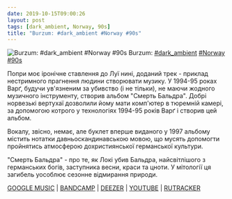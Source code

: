 ```yaml
---
date: 2019-10-15T09:00:26
layout: post
tags: [dark_ambient, Norway, 90s]
title: "Burzum: #dark_ambient #Norway #90s"
---
```

![Burzum: #dark_ambient #Norway #90s](https://res.cloudinary.com/vast-space-unexplored/image/upload/q_auto,dpr_auto,w_auto/photos/photo_769_15-10-2019_09-00-26.jpg)
Burzum: [#dark_ambient](/tags/#dark_ambient) [#Norway](/tags/#Norway) [#90s](/tags/#90s)

Попри моє іронічне ставлення до Луї нині, доданий трек - приклад нестримного прагнення людини створювати музику. У 1994-95 роках Варґ, будучи ув&#39;язненим за убивство (і не тільки), не маючи жодного музичного інструменту, створив альбом &quot;Смерть Бальдра&quot;. Добрі норвезькі вертухаї дозволили йому мати комп&#39;ютер в тюремній камері, за допомогою котрого у технологіях 1994-95 років Варґ і створив цей альбом.

Вокалу, звісно, немає, але буклет вперше виданого у 1997 альбому містить нотатки давньоскандинавською мовою, що мусять допомогти пройнятись атмосферою дохристиянської германської культури.

&quot;Смерть Бальдра&quot; - про те, як Локі убив Бальдра, найсвітлішого з германських богів, заступника весни, краси та цноти. У мітології ця загибель уособлює сезонне відмирання природи.

[GOOGLE MUSIC](https://play.google.com/music/m/B6puae6gycemgtooe5if33spbpq?t=Dauoi_Baldrs_-_Burzum) \| [BANDCAMP](https://byelobog.bandcamp.com/album/dau-i-baldrs) \| [DEEZER](https://www.deezer.com/album/982037?utm_source=deezer&amp;utm_content=album-982037&amp;utm_term=1601611822_1571119168&amp;utm_medium=web) \| [YOUTUBE](https://www.youtube.com/playlist?list=OLAK5uy_lCjSbVQZYkokkF-ZRXi0ebDJakyUU8Y5I) \| [RUTRACKER](https://rutracker.org/forum/viewtopic.php?t=5336571)